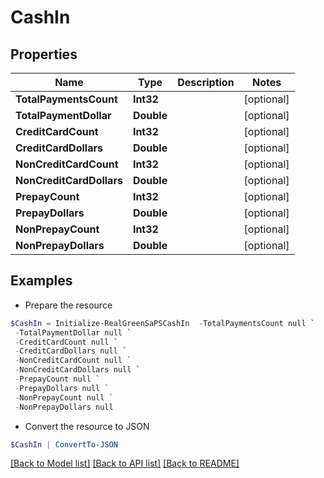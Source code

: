 # CashIn
## Properties

Name | Type | Description | Notes
------------ | ------------- | ------------- | -------------
**TotalPaymentsCount** | **Int32** |  | [optional] 
**TotalPaymentDollar** | **Double** |  | [optional] 
**CreditCardCount** | **Int32** |  | [optional] 
**CreditCardDollars** | **Double** |  | [optional] 
**NonCreditCardCount** | **Int32** |  | [optional] 
**NonCreditCardDollars** | **Double** |  | [optional] 
**PrepayCount** | **Int32** |  | [optional] 
**PrepayDollars** | **Double** |  | [optional] 
**NonPrepayCount** | **Int32** |  | [optional] 
**NonPrepayDollars** | **Double** |  | [optional] 

## Examples

- Prepare the resource
```powershell
$CashIn = Initialize-RealGreenSaPSCashIn  -TotalPaymentsCount null `
 -TotalPaymentDollar null `
 -CreditCardCount null `
 -CreditCardDollars null `
 -NonCreditCardCount null `
 -NonCreditCardDollars null `
 -PrepayCount null `
 -PrepayDollars null `
 -NonPrepayCount null `
 -NonPrepayDollars null
```

- Convert the resource to JSON
```powershell
$CashIn | ConvertTo-JSON
```

[[Back to Model list]](../README.md#documentation-for-models) [[Back to API list]](../README.md#documentation-for-api-endpoints) [[Back to README]](../README.md)

